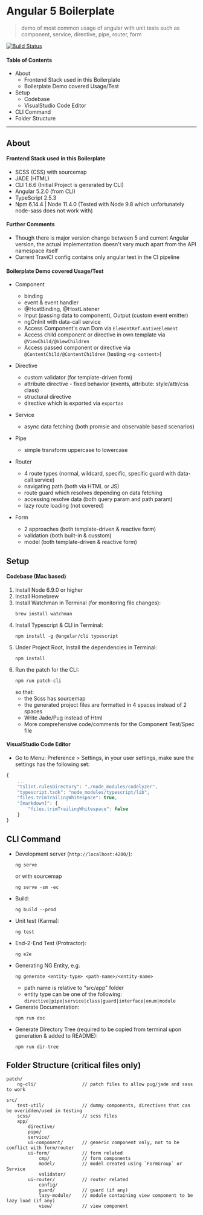 # Angular 5 Boilerplate
> demo of most common usage of angular with unit tests such as component, service, directive, pipe, router, form

[![Build Status](https://travis-ci.com/CharltonC/boilerplate-angular-5-demo.svg?branch=master)](https://travis-ci.com/CharltonC/boilerplate-angular-5-demo)

#### Table of Contents
* About
    * Frontend Stack used in this Boilerplate
    * Boilerplate Demo covered Usage/Test
* Setup
    * Codebase
    * VisualStudio Code Editor
* CLI Command
* Folder Structure

-------

## About
#### Frontend Stack used in this Boilerplate
* SCSS (CSS) with sourcemap
* JADE (HTML)
* CLI 1.6.6 (Initial Project is generated by CLI)
* Angular 5.2.0 (from CLI)
* TypeScript 2.5.3
* Npm 6.14.4 | Node 11.4.0  (Tested with Node 9.8 which unfortunately node-sass does not work with) 

#### Further Comments
* Though there is major version change between 5 and current Angular version, the actual implementation doesn't vary much apart from the API namespace itself
* Current TraviCI config contains only angular test in the CI pipeline

#### Boilerplate Demo covered Usage/Test
* Component
    * binding
    * event & event handler
    * @HostBinding, @HostListener
    * Input (passing data to component), Output (custom event emitter)
    * ngOnInit with data-call service
    * Access Component's own Dom via `ElementRef.nativeElement`
    * Access child component or directive in own template via `@ViewChild/@ViewChildren`
    * Access passed component or directive via `@ContentChild/@ContentChildren` (testing `<ng-content>`)

* Directive
    * custom validator (for template-driven form)
    * attribute directive - fixed behavior (events, attribute: style/attr/css class)
    * structural directive
    * directive which is exported via `exportas`

* Service
    * async data fetching (both promsie and observable based scenarios)

* Pipe
    * simple transform uppercase to lowercase

* Router
    * 4 route types (normal, wildcard, specific, specific guard with data-call service)
    * navigating path (both via HTML or JS)
    * route guard which resolves depending on data fetching
    * accessing resolve data (both query param and path param)
    * lazy route loading (not covered)

* Form
    * 2 approaches (both template-driven & reactive form)
    * validation (both built-in & cusstom)
    * model (both template-driven & reactive form)


## Setup 
#### Codebase (Mac based) 
1. Install Node 6.9.0 or higher
2. Install Homebrew
3. Install Watchman in Terminal (for monitoring file changes):  
    ```
    brew install watchman
    ```
4. Install Typescript & CLI in Terminal:  
    ```
    npm install -g @angular/cli typescript
    ```
5. Under Project Root, Install the dependencies in Terminal:  
    ```
    npm install
    ```
6. Run the patch for the CLI:  
    ```
    npm run patch-cli
    ```  
    so that:  
    * the Scss has sourcemap
    * the generated project files are formatted in 4 spaces instead of 2 spaces
    * Write Jade/Pug instead of Html
    * More comprehensive code/comments for the Component Test/Spec file

#### VisualStudio Code Editor
* Go to Menu: Preference > Settings, in your user settings, make sure the settings has the following set:  
```javascript
{
    ...
    "tslint.rulesDirectory": "./node_modules/codelyzer",
    "typescript.tsdk": "node_modules/typescript/lib",
    "files.trimTrailingWhitespace": true,
    "[markdown]": {
        "files.trimTrailingWhitespace": false
    }    
}
```


## CLI Command
* Development server (`http://localhost:4200/`):  
    ```
    ng serve
    ```
    or with sourcemap
    ```
    ng serve -sm -ec
    ```        
* Build:  
    ```
    ng build --prod
    ```
* Unit test (Karma):  
    ```
    ng test
    ```
* End-2-End Test (Protractor):  
    ```
    ng e2e
    ```
* Generating NG Entity, e.g.  
    ```
    ng generate <entity-type> <path-name>/<entity-name>
    ```
    - path name is relative to "src/app" folder
    - entity type can be one of the following:  
    `directive|pipe|service|class|guard|interface|enum|module`
* Generate Documentation:  
    ```
    npm run doc
    ```   
* Generate Directory Tree (required to be copied from terminal upon generation & added to README):  
    ```
    npm run dir-tree
    ```   


## Folder Structure (critical files only)
    patch/
        ng-cli/                 // patch files to allow pug/jade and sass to work

    src/
        test-util/              // dummy components, directives that can be overidden/used in testing
        scss/                   // scss files
        app/
            directive/
            pipe/
            service/
            ui-component/       // generic component only, not to be conflict with form/router
            ui-form/            // form related
                cmp/            // form components
                model/          // model created using `FormGroup` or Service
                validator/
            ui-router/          // router related
                config/
                guard/          // guard (if any)
                lazy-module/    // module containing view component to be lazy load (if any)
                view/           // view component
